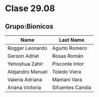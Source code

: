 # Clase 29.08
## Grupo:**Bionicos** 
|Name           |Last Name    |
|---------------|-------------|
|Rogger Leonardo|Agurto Romero|
|Gerson Adriel|Rosas Román|
|Yehoshua Zahir|Pisconte Intor|
|Alejandro Manuel|Toledo Viera|
|Valeria Adriana|Mamani Vara|
|Ariana Victoria| Sifuentes Candia|
